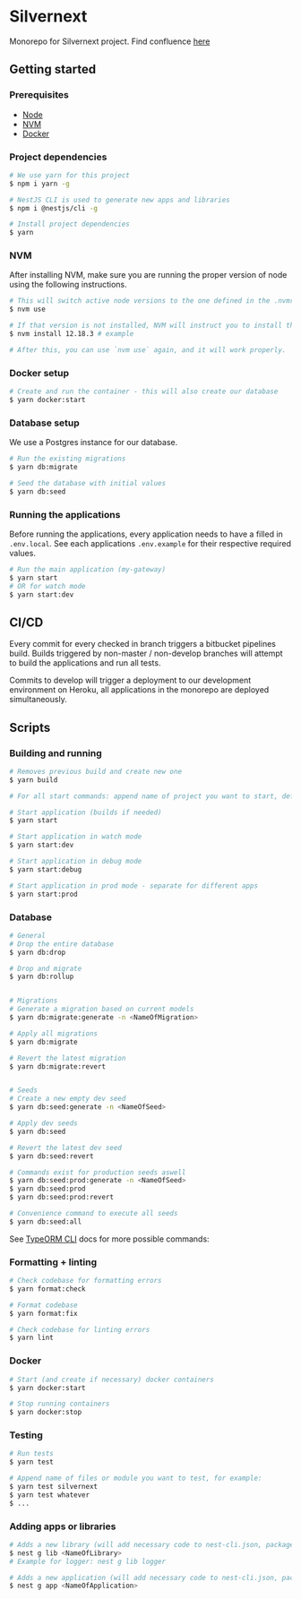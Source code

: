 # Silvernext

Monorepo for Silvernext project.
Find confluence [here](https://icapps.atlassian.net/wiki/spaces/SIL/overview)

## Getting started

### Prerequisites

* [Node](https://nodejs.org/en/)
* [NVM](https://github.com/nvm-sh/nvm)
* [Docker](https://www.docker.com/products/docker-desktop)

### Project dependencies

```bash
# We use yarn for this project
$ npm i yarn -g

# NestJS CLI is used to generate new apps and libraries
$ npm i @nestjs/cli -g

# Install project dependencies
$ yarn
```

### NVM

After installing NVM, make sure you are running the proper version of node using the following instructions.

```bash
# This will switch active node versions to the one defined in the .nvmrc file, in the root.
$ nvm use

# If that version is not installed, NVM will instruct you to install the correct version.
$ nvm install 12.18.3 # example

# After this, you can use `nvm use` again, and it will work properly.
```

### Docker setup

```bash
# Create and run the container - this will also create our database
$ yarn docker:start
```

### Database setup

We use a Postgres instance for our database.

```bash
# Run the existing migrations
$ yarn db:migrate

# Seed the database with initial values
$ yarn db:seed
```

### Running the applications

Before running the applications, every application needs to have a filled in `.env.local`.
See each applications `.env.example` for their respective required values.

```bash
# Run the main application (my-gateway)
$ yarn start
# OR for watch mode
$ yarn start:dev
```

## CI/CD

Every commit for every checked in branch triggers a bitbucket pipelines build.
Builds triggered by non-master / non-develop branches will attempt to build the applications and run all tests.

Commits to develop will trigger a deployment to our development environment on Heroku,
all applications in the monorepo are deployed simultaneously.

## Scripts

### Building and running

```bash
# Removes previous build and create new one
$ yarn build

# For all start commands: append name of project you want to start, defaults to the main app defined in nest-cli.json

# Start application (builds if needed)
$ yarn start

# Start application in watch mode
$ yarn start:dev

# Start application in debug mode
$ yarn start:debug

# Start application in prod mode - separate for different apps
$ yarn start:prod
```

### Database

```bash
# General
# Drop the entire database
$ yarn db:drop

# Drop and migrate
$ yarn db:rollup


# Migrations
# Generate a migration based on current models
$ yarn db:migrate:generate -n <NameOfMigration>

# Apply all migrations
$ yarn db:migrate

# Revert the latest migration
$ yarn db:migrate:revert


# Seeds
# Create a new empty dev seed
$ yarn db:seed:generate -n <NameOfSeed>

# Apply dev seeds
$ yarn db:seed

# Revert the latest dev seed
$ yarn db:seed:revert

# Commands exist for production seeds aswell
$ yarn db:seed:prod:generate -n <NameOfSeed>
$ yarn db:seed:prod
$ yarn db:seed:prod:revert

# Convenience command to execute all seeds
$ yarn db:seed:all
```

See [TypeORM CLI](https://typeorm.io/#/using-cli) docs for more possible commands:

### Formatting + linting

```bash
# Check codebase for formatting errors
$ yarn format:check

# Format codebase
$ yarn format:fix

# Check codebase for linting errors
$ yarn lint
```

### Docker

```bash
# Start (and create if necessary) docker containers
$ yarn docker:start

# Stop running containers
$ yarn docker:stop
```

### Testing

```bash
# Run tests
$ yarn test

# Append name of files or module you want to test, for example:
$ yarn test silvernext
$ yarn test whatever
$ ...
```

### Adding apps or libraries

```bash
# Adds a new library (will add necessary code to nest-cli.json, package.json & tsconfig.json)
$ nest g lib <NameOfLibrary>
# Example for logger: nest g lib logger

# Adds a new application (will add necessary code to nest-cli.json, package.json & tsconfig.json)
$ nest g app <NameOfApplication>
```
